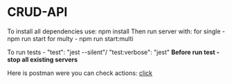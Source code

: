 # CRUD-API

To install all dependencies use: npm install
Then run server with:
for single - npm run start
for multy - npm run start:multi

To run tests - "test": "jest --silent"/ "test:verbose": "jest"
**Before run test - stop all existing servers**

Here is postman were you can check actions: [click](https://www.postman.com/gold-eclipse-119125/workspace/http-localhost-4000/collection/22551802-180d17b9-124e-4fd3-bf79-515d2826f849?action=share&creator=22551802)
